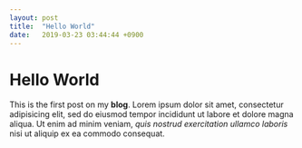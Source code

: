 ```yaml
---
layout: post
title:  "Hello World"
date:   2019-03-23 03:44:44 +0900
---
```


# Hello World

This is the first post on my **blog**. Lorem ipsum dolor sit amet, consectetur adipisicing elit, sed do eiusmod tempor incididunt ut labore et dolore magna aliqua. Ut enim ad minim veniam, *quis nostrud exercitation ullamco laboris* nisi ut aliquip ex ea commodo consequat.